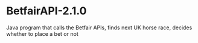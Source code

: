 # BetfairAPI-2.1.0
Java program that calls the Betfair APIs, finds next UK horse race, decides whether to place a bet or not
